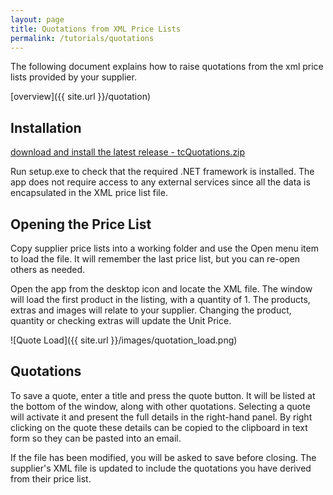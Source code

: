 ```yaml
---
layout: page
title: Quotations from XML Price Lists
permalink: /tutorials/quotations
---
```


The following document explains how to raise quotations from the xml price lists provided by your supplier.

[overview]({{ site.url }}/quotation)

## Installation

[download and install the latest release - tcQuotations.zip](https://github.com/tradecontrol/quotations/releases)

Run setup.exe to check that the required .NET framework is installed. The app does not require access to any external services since all the data is encapsulated in the XML price list file. 

## Opening the Price List

Copy supplier price lists into a working folder and use the Open menu item to load the file. It will remember the last price list, but you can re-open others as needed. 

Open the app from the desktop icon and locate the XML file. The window will load the first product in the listing, with a quantity of 1. The products, extras and images will relate to your supplier. Changing the product, quantity or checking extras will update the Unit Price.

![Quote Load]({{ site.url }}/images/quotation_load.png)

## Quotations

To save a quote, enter a title and press the quote button. It will be listed at the bottom of the window, along with other quotations. Selecting a quote will activate it and present the full details in the right-hand panel. By right clicking on the quote these details can be copied to the clipboard in text form so they can be pasted into an email.

If the file has been modified, you will be asked to save before closing. The supplier's XML file is updated to include the quotations you have derived from their price list.
